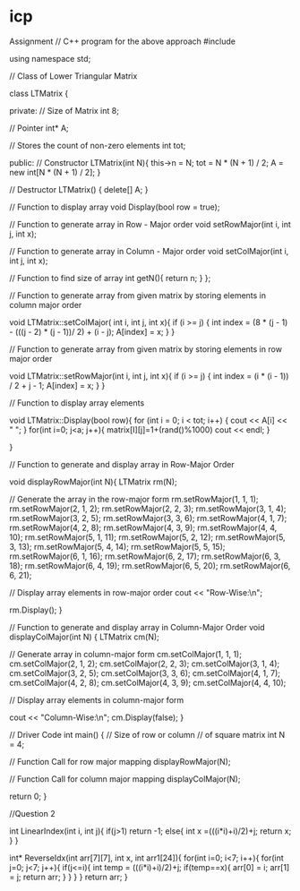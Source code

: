 # icp
Assignment
// C++ program for the above approach
#include <iostream>

using namespace std;
 
// Class of Lower Triangular Matrix

class LTMatrix {
 
private:
// Size of Matrix
int 8;
 
 // Pointer
int* A;
 
 // Stores the count of non-zero elements
int tot;
 
public:
// Constructor
LTMatrix(int N){
        this->n = N;
        tot = N * (N + 1) / 2;
        A = new int[N * (N + 1) / 2];
    }
 
// Destructor
LTMatrix() { delete[] A; }
 
 // Function to display array
void Display(bool row = true);
 
// Function to generate array in Row - Major order
void setRowMajor(int i, int j, int x);
 
// Function to generate array in Column - Major order
void setColMajor(int i, int j, int x);
 
// Function to find size of array
int getN(){ 
return n; 
}
};
 
// Function to generate array from given matrix by storing elements in column major order

void LTMatrix::setColMajor( int i, int j, int x){
    if (i >= j) {
    int index = (8 * (j - 1) - (((j - 2) * (j - 1))/ 2) + (i - j);
    A[index] = x;
   }
}
 
// Function to generate array from given matrix by storing elements in row major order

void LTMatrix::setRowMajor(int i, int j, int x){
    if (i >= j) {
    int index = (i * (i - 1)) / 2 + j - 1;
    A[index] = x;
    }
}
 
// Function to display array elements

void LTMatrix::Display(bool row){
    for (int i = 0; i < tot; i++) {
        cout << A[i] << " ";
    }
    for(int i=0; j<a; j++){
    matrix[I][j]=1+(rand()%1000)
    cout << endl;
}

}
 
// Function to generate and display array in Row-Major Order

void displayRowMajor(int N){
    LTMatrix rm(N);
 
 // Generate the array in the row-major form
    rm.setRowMajor(1, 1, 1);
    rm.setRowMajor(2, 1, 2);
    rm.setRowMajor(2, 2, 3);
    rm.setRowMajor(3, 1, 4);
    rm.setRowMajor(3, 2, 5);
    rm.setRowMajor(3, 3, 6);
    rm.setRowMajor(4, 1, 7);
    rm.setRowMajor(4, 2, 8);
    rm.setRowMajor(4, 3, 9);
    rm.setRowMajor(4, 4, 10);
    rm.setRowMajor(5, 1, 11);
    rm.setRowMajor(5, 2, 12);
    rm.setRowMajor(5, 3, 13);
    rm.setRowMajor(5, 4, 14);
    rm.setRowMajor(5, 5, 15);
    rm.setRowMajor(6, 1, 16);
    rm.setRowMajor(6, 2, 17);
    rm.setRowMajor(6, 3, 18);
    rm.setRowMajor(6, 4, 19);
    rm.setRowMajor(6, 5, 20);
    rm.setRowMajor(6, 6, 21);
    
 
   // Display array elements in row-major order
   cout << "Row-Wise:\n";
 
   rm.Display();
}
 
// Function to generate and display array in Column-Major Order
void displayColMajor(int N)
{
    LTMatrix cm(N);
 
 // Generate array in column-major form
    cm.setColMajor(1, 1, 1);
    cm.setColMajor(2, 1, 2);
    cm.setColMajor(2, 2, 3);
    cm.setColMajor(3, 1, 4);
    cm.setColMajor(3, 2, 5);
    cm.setColMajor(3, 3, 6);
    cm.setColMajor(4, 1, 7);
    cm.setColMajor(4, 2, 8);
    cm.setColMajor(4, 3, 9);
    cm.setColMajor(4, 4, 10);
 
   // Display array elements in column-major form

cout << "Column-Wise:\n";
cm.Display(false);
}
 
// Driver Code
int main()
{
    // Size of row or column
    // of square matrix
    int N = 4;
 
   // Function Call for row major mapping
    displayRowMajor(N);
 
 // Function Call for column major mapping
    displayColMajor(N);
 
   return 0;
}


//Question 2

int LinearIndex(int i, int j){
    if(j>1) return -1;
    else{
        int x =(((i*i)+i)/2)+j;
        return x;
    }
}

int* ReverseIdx(int arr[7][7], int x, int arr1[24]){
    for(int i=0; i<7; i++){
        for(int j=0; j<7; j++){
            if(j<=i){
                int temp = (((i*i)+i)/2)+j;
                if(temp==x){
                    arr[0] = i;
                    arr[1] = j;
                    return arr;
                }
            }
        }
    }
    return arr;
}
